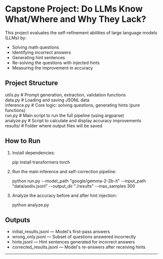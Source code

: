 # Capstone Project: Do LLMs Know What/Where and Why They Lack?

This project evaluates the self-refinement abilities of large language models (LLMs) by:
- Solving math questions
- Identifying incorrect answers
- Generating hint sentences
- Re-solving the questions with injected hints
- Measuring the improvement in accuracy

## Project Structure

utils.py         # Prompt generation, extraction, validation functions  
data.py          # Loading and saving JSONL data  
inference.py     # Core logic: solving questions, generating hints (pure functions)  
run.py           # Main script to run the full pipeline (using argparse)  
analyze.py       # Script to calculate and display accuracy improvements  
results/         # Folder where output files will be saved  

## How to Run

1. Install dependencies:

   pip install transformers torch

2. Run the main inference and self-correction pipeline:

   python run.py --model_path "google/gemma-2-2b-it" --input_path "data/asdiv.jsonl" --output_dir "./results" --max_samples 300

3. Analyze the accuracy before and after hint injection:

   python analyze.py

## Outputs

- initial_results.jsonl — Model's first-pass answers  
- wrong_only.jsonl      — Subset of questions answered incorrectly  
- hints.jsonl           — Hint sentences generated for incorrect answers  
- corrected_results.jsonl — Model's re-answers after receiving hints  

---
